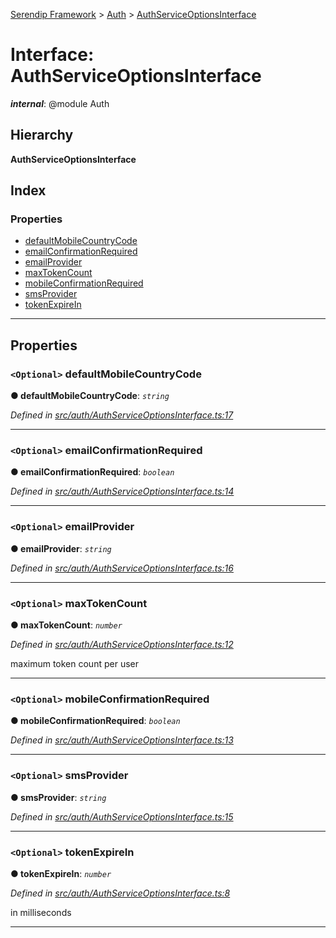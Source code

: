 [Serendip Framework](../README.md) > [Auth](../modules/auth.md) > [AuthServiceOptionsInterface](../interfaces/auth.authserviceoptionsinterface.md)

# Interface: AuthServiceOptionsInterface

*__internal__*: @module Auth

## Hierarchy

**AuthServiceOptionsInterface**

## Index

### Properties

* [defaultMobileCountryCode](auth.authserviceoptionsinterface.md#defaultmobilecountrycode)
* [emailConfirmationRequired](auth.authserviceoptionsinterface.md#emailconfirmationrequired)
* [emailProvider](auth.authserviceoptionsinterface.md#emailprovider)
* [maxTokenCount](auth.authserviceoptionsinterface.md#maxtokencount)
* [mobileConfirmationRequired](auth.authserviceoptionsinterface.md#mobileconfirmationrequired)
* [smsProvider](auth.authserviceoptionsinterface.md#smsprovider)
* [tokenExpireIn](auth.authserviceoptionsinterface.md#tokenexpirein)

---

## Properties

<a id="defaultmobilecountrycode"></a>

### `<Optional>` defaultMobileCountryCode

**● defaultMobileCountryCode**: *`string`*

*Defined in [src/auth/AuthServiceOptionsInterface.ts:17](https://github.com/m-esm/serendip/blob/c44cfd4/src/auth/AuthServiceOptionsInterface.ts#L17)*

___
<a id="emailconfirmationrequired"></a>

### `<Optional>` emailConfirmationRequired

**● emailConfirmationRequired**: *`boolean`*

*Defined in [src/auth/AuthServiceOptionsInterface.ts:14](https://github.com/m-esm/serendip/blob/c44cfd4/src/auth/AuthServiceOptionsInterface.ts#L14)*

___
<a id="emailprovider"></a>

### `<Optional>` emailProvider

**● emailProvider**: *`string`*

*Defined in [src/auth/AuthServiceOptionsInterface.ts:16](https://github.com/m-esm/serendip/blob/c44cfd4/src/auth/AuthServiceOptionsInterface.ts#L16)*

___
<a id="maxtokencount"></a>

### `<Optional>` maxTokenCount

**● maxTokenCount**: *`number`*

*Defined in [src/auth/AuthServiceOptionsInterface.ts:12](https://github.com/m-esm/serendip/blob/c44cfd4/src/auth/AuthServiceOptionsInterface.ts#L12)*

maximum token count per user

___
<a id="mobileconfirmationrequired"></a>

### `<Optional>` mobileConfirmationRequired

**● mobileConfirmationRequired**: *`boolean`*

*Defined in [src/auth/AuthServiceOptionsInterface.ts:13](https://github.com/m-esm/serendip/blob/c44cfd4/src/auth/AuthServiceOptionsInterface.ts#L13)*

___
<a id="smsprovider"></a>

### `<Optional>` smsProvider

**● smsProvider**: *`string`*

*Defined in [src/auth/AuthServiceOptionsInterface.ts:15](https://github.com/m-esm/serendip/blob/c44cfd4/src/auth/AuthServiceOptionsInterface.ts#L15)*

___
<a id="tokenexpirein"></a>

### `<Optional>` tokenExpireIn

**● tokenExpireIn**: *`number`*

*Defined in [src/auth/AuthServiceOptionsInterface.ts:8](https://github.com/m-esm/serendip/blob/c44cfd4/src/auth/AuthServiceOptionsInterface.ts#L8)*

in milliseconds

___

